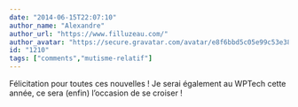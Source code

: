 ```yaml
---
date: "2014-06-15T22:07:10"
author_name: "Alexandre"
author_url: "https://www.filluzeau.com/"
author_avatar: "https://secure.gravatar.com/avatar/e8f6bbd5c05e99c53e3814abd2ec9e41"
id: "1210"
tags: ["comments","mutisme-relatif"]
---
```

Félicitation pour toutes ces nouvelles ! Je serai également au WPTech cette année, ce sera (enfin) l’occasion de se croiser !
